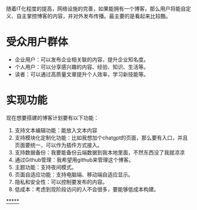 随着IT化程度的提高，网络设施的完善，如果能拥有一个博客，那么用户将能自定义、自主掌控博客的内容，并对外发布传播。最主要的是看起来比较酷。

# 受众用户群体
 
 - 企业用户：可以发布企业相关联的内容，提升企业知名度。
 - 个人用户：可以分享感兴趣的内容、经验、知识、生活等。
 - 读者：可以通过高质量文章提升个人效率，学习新技能等。

# 实现功能

现在想要搭建的博客计划要有以下功能：

1. 支持文本编辑功能：能放入文本内容
2. 支持模块化定制化功能：比如我想加个chatgpt的页面，那么要有入口，并且页面要统一，可以作为插件方式接入。
3. 支持数据备份：我要能备份云端数据到我本地里面，不然东西没了我就凉凉
4. 通过Github管理：我希望用github来管理这个博客。
5. 主题功能：支持夜间模式。
6. 页面自适应功能：支持电脑端、移动端自适应显示。
7. 隐私和安全性：可以控制要发布的内容。
8. 低成本：考虑到现阶段访问的人不会很多，要能够低成本构建。
 

[*****](Develop/CPP%20BEA/9.3%20知识博客/9.3%20知识博客.md)
